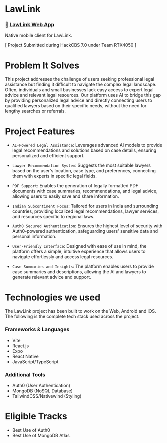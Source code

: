 # LawLink

### 🔗 [LawLink Web App](https://github.com/ManasJhaMJ/LawLinkWeb)

Native mobile client for LawLink.

[ Project Submitted during HackCBS 7.0 under Team RTX4050 ]

# Problem It Solves

This project addresses the challenge of users seeking professional legal assistance but finding it difficult to navigate the complex legal landscape. Often, individuals and small businesses lack easy access to expert legal advice and relevant legal resources. Our platform uses AI to bridge this gap by providing personalized legal advice and directly connecting users to qualified lawyers based on their specific needs, without the need for lengthy searches or referrals.

# Project Features

- `AI-Powered Legal Assistance`: Leverages advanced AI models to provide legal recommendations and solutions based on case details, ensuring personalized and efficient support.

- `Lawyer Recommendation System`: Suggests the most suitable lawyers based on the user's location, case type, and preferences, connecting them with experts in specific legal fields.

- `PDF Support`: Enables the generation of legally formatted PDF documents with case summaries, recommendations, and legal advice, allowing users to easily save and share information.

- `Indian Subcontinent Focus`: Tailored for users in India and surrounding countries, providing localized legal recommendations, lawyer services, and resources specific to regional laws.

- `Auth0 Secured Authentication`: Ensures the highest level of security with Auth0-powered authentication, safeguarding users' sensitive data and personal information.

- `User-Friendly Interface`: Designed with ease of use in mind, the platform offers a simple, intuitive experience that allows users to navigate effortlessly and access legal resources.

- `Case Summaries and Insights`: The platform enables users to provide case summaries and descriptions, allowing the AI and lawyers to generate relevant advice and support.

# Technologies we used

The LawLink project has been built to work on the Web, Android and iOS. The following is the complete tech stack used across the project.

### Frameworks & Languages

- Vite
- React.js
- Expo
- React Native
- JavaScript/TypeScript

### Additional Tools

- Auth0 (User Authentication)
- MongoDB (NoSQL Database)
- TailwindCSS/Nativewind (Styling)

# Eligible Tracks

- Best Use of Auth0
- Best Use of MongoDB Atlas
